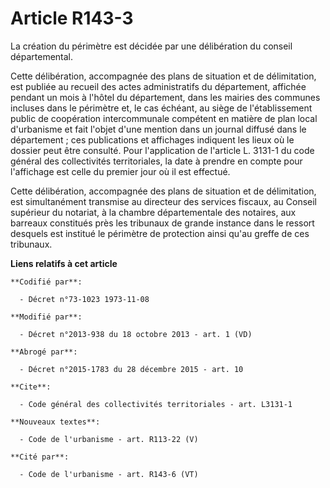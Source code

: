 # Article R143-3

La création du périmètre est décidée par une délibération du conseil départemental. 

Cette délibération, accompagnée des plans de situation et de délimitation, est publiée au recueil des actes administratifs du
département, affichée pendant un mois à l'hôtel du département, dans les mairies des communes incluses dans le périmètre et,
le cas échéant, au siège de l'établissement public de coopération intercommunale compétent en matière de plan local
d'urbanisme et fait l'objet d'une mention dans un journal diffusé dans le département ; ces publications et affichages
indiquent les lieux où le dossier peut être consulté. Pour l'application de l'article L. 3131-1 du code général des
collectivités territoriales, la date à prendre en compte pour l'affichage est celle du premier jour où il est effectué. 

Cette délibération, accompagnée des plans de situation et de délimitation, est simultanément transmise au directeur des
services fiscaux, au Conseil supérieur du notariat, à la chambre départementale des notaires, aux barreaux constitués près
les tribunaux de grande instance dans le ressort desquels est institué le périmètre de protection ainsi qu'au greffe de ces
tribunaux.

**Liens relatifs à cet article**

	**Codifié par**:

	  - Décret n°73-1023 1973-11-08

	**Modifié par**:

	  - Décret n°2013-938 du 18 octobre 2013 - art. 1 (VD)

	**Abrogé par**:

	  - Décret n°2015-1783 du 28 décembre 2015 - art. 10

	**Cite**:

	  - Code général des collectivités territoriales - art. L3131-1

	**Nouveaux textes**:

	  - Code de l'urbanisme - art. R113-22 (V)

	**Cité par**:

	  - Code de l'urbanisme - art. R143-6 (VT)
